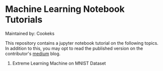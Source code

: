 
# Machine Learning Notebook Tutorials

Maintained by: Cookeks

This repository contains a jupyter notebook tutorial on the following topics. In addition to this, you may opt to read the published version on the contributor's [medium](https://medium.com/@glenngara) blog.

1. Extreme Learning Machine on MNIST Dataset